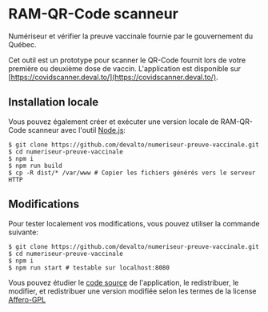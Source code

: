 # RAM-QR-Code scanneur

Numériseur et vérifier la preuve vaccinale fournie par le gouvernement du Québec.

Cet outil est un prototype pour scanner le QR-Code fournit lors de votre première ou deuxième dose de vaccin. L'application est disponible sur [https://covidscanner.deval.to/](https://covidscanner.deval.to/).

## Installation locale

Vous pouvez également créer et exécuter une version locale de RAM-QR-Code scanneur avec l'outil [Node.js](https://nodejs.org/en/):

```shell
$ git clone https://github.com/devalto/numeriseur-preuve-vaccinale.git
$ cd numeriseur-preuve-vaccinale
$ npm i
$ npm run build
$ cp -R dist/* /var/www # Copier les fichiers générés vers le serveur HTTP
```

## Modifications

Pour tester localement vos modifications, vous pouvez utiliser la commande suivante:

```shell
$ git clone https://github.com/devalto/numeriseur-preuve-vaccinale.git
$ cd numeriseur-preuve-vaccinale
$ npm i
$ npm run start # testable sur localhost:8080
```

Vous pouvez étudier le [code source](https://github.com/devalto/numeriseur-preuve-vaccinale/tree/main/src) de l'application, le redistribuer, le modifier, et redistribuer une version modifiée selon les termes de la license [Affero-GPL](https://www.gnu.org/licenses/agpl-3.0.html)
